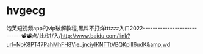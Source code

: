 # hvgecg
泡芙短视频app的vip破解教程,黑料不打烊tttzzz入口2022----------------------------📽📽点/此/进/入/http://www.baidu.com/link?url=NoK8PT47PahMhFH8Vie_jnciyIKNTTtVBQKpill6udK&amp;wd
